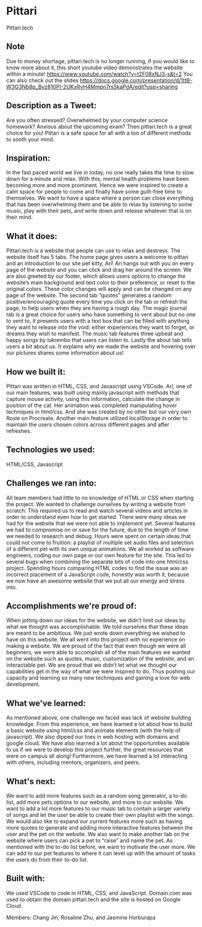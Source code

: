 # Pittari
Pittari.tech

## Note
Due to money shortage, pittari.tech is no longer running, if you would like to know more about it, this short youtube video demonstrates the website within a minute!
https://www.youtube.com/watch?v=t2F08xNJ3-s&t=2
You can also check out the slides https://docs.google.com/presentation/d/1ttB-W3G3Nb8p_Bvz810PI-2UKxRvH4Mmpn7rs5kaPgA/edit?usp=sharing

## Description as a Tweet:
Are you often stressed? Overwhelmed by your computer science homework? Anxious about the upcoming exam? Then pittari.tech is a great choice for you! Pittari is a safe space for all with a ton of different methods to sooth your mind.

## Inspiration:
In the fast paced world we live in today, no one really takes the time to slow down for a minute and relax. With this, mental health problems have been becoming more and more prominent. Hence we were inspired to create a calm space for people to come and finally have some guilt-free time to themselves. We want to have a space where a person can close everything that has been overwhelming them and be able to relax by listening to some music, play with their pets, and write down and release whatever that is on their mind.

## What it does:
Pittari.tech is a website that people can use to relax and destress. The website itself has 5 tabs. The home page gives users a welcome to pittari and an introduction to our site pet kitty, Ari! Ari hangs out with you on every page of the website and you can click and drag her around the screen. We are also greeted by our footer, which allows users options to change the website’s main background and text color to their preference, or reset to the original colors. These color changes will apply and can be changed on any page of the website. The second tab “quotes” generates a random positive/encouraging quote every time you click on the tab or refresh the page, to help users when they are having a rough day. The magic journal tab is a great choice for users who have something to vent about but no one to vent to, it presents users with a text box that can be filled with anything they want to release into the void: either experiences they want to forget, or dreams they wish to manifest. The music tab features three upbeat and happy songs by lukrembo that users can listen to. Lastly the about tab tells users a bit about us. It explains why we made the website and hovering over our pictures shares some information about us!

## How we built it:
Pittari was written in HTML, CSS, and Javascript using VSCode. Ari, one of our main features, was built using mainly javascript with methods that capture mouse activity, using this information, calculate the change in position of the cat. Her animation was completed manipulating hover techniques in html/css. And she was created by no other but our very own Rosie on Procreate. Another main feature utilized localStorage in order to maintain the users chosen colors across different pages and after refreshes.

## Technologies we used:
HTML/CSS, Javascript

## Challenges we ran into:
All team members had little to no knowledge of HTML or CSS when starting the project. We wanted to challenge ourselves by writing a website from scratch. This required us to read and watch several videos and articles in order to understand even how to get started. There were many ideas we had for the website that we were not able to implement yet. Several features we had to compromise on or save for the future, due to the length of time we needed to research and debug. Hours were spent on certain ideas that could not come to fruition: a playlist of multiple set audio files and selection of a different pet with its own unique animations. We all worked as software engineers, coding our own page or our own feature for the site. This led to several bugs when combining the separate bits of code into one html/css project. Spending hours comparing HTML codes to find the issue was an incorrect placement of a JavaScript code, honestly was worth it, because we now have an awesome website that we put all our energy and stress into.

## Accomplishments we're proud of:
When jotting down our ideas for the website, we didn’t limit our ideas by what we thought was accomplishable. We told ourselves that these ideas are meant to be ambitious. We just wrote down everything we wished to have on this website. We all went into this project with no experience on making a website. We are proud of the fact that even though we were all beginners, we were able to accomplish all of the main features we wanted on the website such as quotes, music, customization of the website, and an interactable pet. We are proud that we didn’t let what we thought our capabilities get in the way of what we were inspired to do. Thus pushing our capacity and learning so many new techniques and gaining a love for web development.

## What we've learned:
As mentioned above, one challenge we faced was lack of website building knowledge. From this experience, we have learned a lot about how to build a basic website using html/css and animate elements (with the help of javascript). We also dipped our toes in web hosting with domains and google cloud. We have also learned a lot about the opportunities available to us if we were to develop this project further, the great resources that were on campus all along! Furthermore, we have learned a lot interacting with others, including mentors, organizers, and peers.

## What's next:
We want to add more features such as a random song generator, a to-do list, add more pets options to our website, and more to our website. We want to add a lot more features to our music tab to contain a larger variety of songs and let the user be able to create their own playlist with the songs. We would also like to expand our current features more such as having more quotes to generate and adding more interactive features between the user and the pet on the website. We also want to make another tab on the website where users can pick a pet to “raise” and name the pet. As mentioned with the to-do list before, we want to motivate the user more. We can add to our pet features to where it can level up with the amount of tasks the users do from their to-do list.

## Built with:
We used VSCode to code in HTML, CSS, and JavaScript. Domain.com was used to obtain the domain pittari.tech and the site is hosted on Google Cloud.

Members:
Chang Jin, Rosaline Zhu, and Jasmine Horburapa



